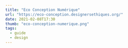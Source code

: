 ```yaml
---
title: "Eco Conception Numérique"
url: "https://eco-conception.designersethiques.org/"
date: 2021-02-08T17:30
thumb: "eco-conception-numerique.png"
tags:
  - guide
  - design
---
```

